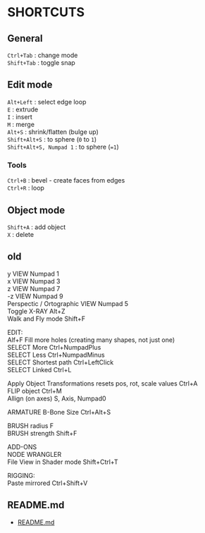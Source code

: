 # SHORTCUTS  
  
## General

`Ctrl+Tab` : change mode  
`Shift+Tab` : toggle snap  


## Edit mode

`Alt+Left` : select edge loop  
`E` : extrude  
`I` : insert  
`M` : merge  
`Alt+S` : shrink/flatten (bulge up)  
`Shift+Alt+S` : to sphere (`0` to `1`)  
`Shift+Alt+S, Numpad 1` : to sphere (`=1`)  


### Tools

`Ctrl+B` : bevel - create faces from edges  
`Ctrl+R` : loop  

## Object mode

`Shift+A` : add object  
`X` : delete  


## old

y VIEW		Numpad 1  
x VIEW		Numpad 3  
z VIEW		Numpad 7  
-z VIEW		Numpad 9  
Perspectic / Ortographic VIEW		Numpad 5  
Toggle X-RAY		Alt+Z  
Walk and Fly mode		Shift+F  
		  
EDIT:		  
Alf+F		Fill more holes (creating many shapes, not just one)  
SELECT More		Ctrl+NumpadPlus  
SELECT Less		Ctrl+NumpadMinus  
SELECT Shortest path		Ctrl+LeftClick  
SELECT Linked		Ctrl+L  
		  
Apply Object Transformations	resets pos, rot, scale values	Ctrl+A  
FLIP object		Ctrl+M  
Allign (on axes)		S, Axis, Numpad0  
		  
ARMATURE B-Bone Size		Ctrl+Alt+S  
		  
BRUSH radius		F  
BRUSH strength		Shift+F  
		  
ADD-ONS		  
NODE WRANGLER		  
File View	in Shader mode	Shift+Ctrl+T  
		  
RIGGING:		  
Paste mirrored		Ctrl+Shift+V  

## README.md  
*	[README.md](./README.md)  

